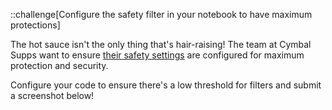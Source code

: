 ::challenge[Configure the safety filter in your notebook to have maximum protections]

The hot sauce isn't the only thing that's hair-raising! The team at Cymbal Supps want to ensure [their safety settings](https://cloud.google.com/vertex-ai/docs/reference/rest/v1/SafetySetting) are configured for maximum protection and security.

Configure your code to ensure there's a low threshold for filters and submit a screenshot below!
